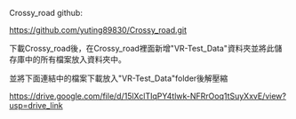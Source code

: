Crossy_road github:

https://github.com/yuting89830/Crossy_road.git

下載Crossy_road後，在Crossy_road裡面新增"VR-Test_Data"資料夾並將此儲存庫中的所有檔案放入資料夾中。

並將下面連結中的檔案下載放入"VR-Test_Data"folder後解壓縮

https://drive.google.com/file/d/15lXclTIqPY4tlwk-NFRrOoq1tSuyXxvE/view?usp=drive_link
